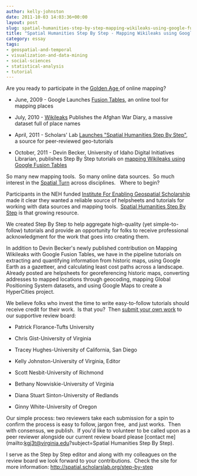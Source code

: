 ```yaml
---
author: kelly-johnston
date: 2011-10-03 14:03:36+00:00
layout: post
slug: spatial-humanities-step-by-step-mapping-wikileaks-using-google-fusion-tables
title: "Spatial Humanities Step By Step - Mapping Wikileaks using Google Fusion Tables"
category: essay
tags:
- geospatial-and-temporal
- visualization-and-data-mining
- social-sciences
- statistical-analysis
- tutorial
---
```


Are you ready to participate in the [Golden Age ](http://mapbrief.com/2011/09/01/the-new-golden-age-of-cartography-has-arrived-and-its-co-ed/)of online mapping?



	
  * June, 2009 - Google Launches [Fusion Tables](http://www.google.com/fusiontables/Home), an online tool for mapping places

	
  * July, 2010 - [Wikileaks](http://wikileaks.org/) Publishes the Afghan War Diary, a massive dataset full of place names

	
  * April, 2011 - Scholars' Lab [Launches "Spatial Humanities Step By Step"](https://scholarslab.org/announcements/project-launch-spatial-humanities/),  a source for peer-reviewed geo-tutorials

	
  * October, 2011 - Devin Becker, University of Idaho Digital Initiatives Librarian, publishes Step By Step tutorials on [mapping Wikileaks using Google Fusion Tables](http://spatial.scholarslab.org/?p=1283)


So many new mapping tools.  So many online data sources.  So much interest in the [Spatial Turn](http://spatial.scholarslab.org/spatial-turn/) across disciplines.   Where to begin?

Participants in the NEH funded [Institute For Enabling Geospatial Scholarship](http://spatial.scholarslab.org/about/about-the-institute/) made it clear they wanted a reliable source of helpsheets and tutorials for working with data sources and mapping tools.  [Spatial Humanities Step By Step](http://spatial.scholarslab.org/step-by-step/) is that growing resource.

We created Step By Step to help aggregate high-quality (yet simple-to-follow) tutorials and provide an opportunity for folks to receive professional acknowledgment for the work that goes into creating them.

In addition to Devin Becker's newly published contribution on Mapping Wikileaks with Google Fusion Tables, we have in the pipeline tutorials on extracting and quantifying information from historic maps, using Google Earth as a gazetteer, and calculating least cost paths across a landscape.   Already posted are helpsheets for georeferencing historic maps, converting addresses to mapped locations through geocoding, mapping Global Positioning System datasets, and using Google Maps to create a HyperCities project.

We believe folks who invest the time to write easy-to-follow tutorials should receive credit for their work.  Is that you?  Then [submit your own work](http://spatial.scholarslab.org/contribute/#step-by-step) to our supportive review board:



	
  * Patrick Florance-Tufts University

	
  * Chris Gist-University of Virginia

	
  * Tracey Hughes-University of California, San Diego

	
  * Kelly Johnston-University of Virginia, Editor

	
  * Scott Nesbit-University of Richmond

	
  * Bethany Nowviskie-University of Virginia

	
  * Diana Stuart Sinton-University of Redlands

	
  * Ginny White-University of Oregon


Our simple process: two reviewers take each submission for a spin to confirm the process is easy to follow, jargon free,  and just works.  Then with consensus, we publish.  If you'd like to volunteer to be called upon as a peer reviewer alongside our current review board please [contact me](mailto:kgj3t@virginia.edu?subject=Spatial Humanities Step By Step).

I serve as the Step by Step editor and along with my colleagues on the review board we look forward to your contributions.  Check the site for more information: [http://spatial.scholarslab.org/step-by-step
](http://spatial.scholarslab.org/step-by-step/)
